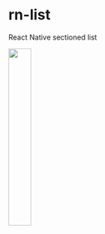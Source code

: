 # rn-list
React Native sectioned list

<img src="https://user-images.githubusercontent.com/46851868/115123967-5a2b6100-9fc8-11eb-9126-13555cec3557.png" width=30% height=30%>

